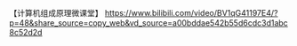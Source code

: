 【计算机组成原理微课堂】 https://www.bilibili.com/video/BV1qG41197E4/?p=48&share_source=copy_web&vd_source=a00bddae542b55d6cdc3d1abc8c52d2d
